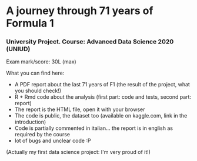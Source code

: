 # A journey through 71 years of Formula 1

### University Project. Course: Advanced Data Science 2020 (UNIUD)
Exam mark/score: 30L (max)

What you can find here:
- A PDF report about the last 71 years of F1 (the result of the project, what you should check!)
- R + Rmd code about the analysis (first part: code and tests, second part: report)
- The report is the HTML file, open it with your browser
- The code is public, the dataset too (available on kaggle.com, link in the introduction)
- Code is partially commented in italian... the report is in english as required by the course
- lot of bugs and unclear code :P

(Actually my first data science project: I'm very proud of it!)
